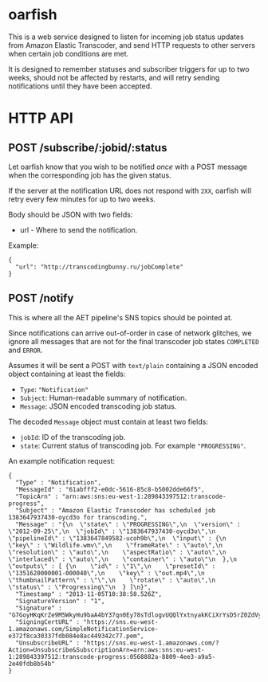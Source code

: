 # oarfish

This is a web service designed to listen for incoming job status updates from Amazon Elastic
Transcoder, and send HTTP requests to other servers when certain job conditions are met.

It is designed to remember statuses and subscriber triggers for up to two weeks,
should not be affected by restarts, and will retry sending notifications until they
have been accepted.

# HTTP API

## POST /subscribe/:jobid/:status

Let oarfish know that you wish to be notified *once* with a POST message when the
corresponding job has the given status.

If the server at the notification URL does not respond with `2XX`, oarfish will retry every
few minutes for up to two weeks.

Body should be JSON with two fields:

* url - Where to send the notification.

Example:
```
{
  "url": "http://transcodingbunny.ru/jobComplete"
}
```

## POST /notify

This is where all the AET pipeline's SNS topics should be pointed at.

Since notifications can arrive out-of-order in case of network glitches, we ignore
all messages that are not for the final transcoder job states `COMPLETED` and `ERROR`.

Assumes it will be sent a POST with `text/plain` containing a JSON
encoded object containing at least the fields:

* `Type`: `"Notification"`
* `Subject`: Human-readable summary of notification.
* `Message`: JSON encoded transcoding job status.

The decoded `Message` object must contain at least two fields:

* `jobId`: ID of the transcoding job.
* `state`: Current status of transcoding job.  For example `"PROGRESSING"`.

An example notification request:

```
{
  "Type" : "Notification",
  "MessageId" : "61abfff2-e0dc-5616-85c8-b5002dde66f5",
  "TopicArn" : "arn:aws:sns:eu-west-1:289843397512:transcode-progress",
  "Subject" : "Amazon Elastic Transcoder has scheduled job 1383647937430-oycd3o for transcoding.",
  "Message" : "{\n  \"state\" : \"PROGRESSING\",\n  \"version\" : \"2012-09-25\",\n  \"jobId\" : \"1383647937430-oycd3o\",\n  \"pipelineId\" : \"1383647849582-ucoh9b\",\n  \"input\" : {\n    \"key\" : \"Wildlife.wmv\",\n    \"frameRate\" : \"auto\",\n    \"resolution\" : \"auto\",\n    \"aspectRatio\" : \"auto\",\n    \"interlaced\" : \"auto\",\n    \"container\" : \"auto\"\n  },\n  \"outputs\" : [ {\n    \"id\" : \"1\",\n    \"presetId\" : \"1351620000001-000040\",\n    \"key\" : \"out.mp4\",\n    \"thumbnailPattern\" : \"\",\n    \"rotate\" : \"auto\",\n    \"status\" : \"Progressing\"\n  } ]\n}",
  "Timestamp" : "2013-11-05T10:38:58.526Z",
  "SignatureVersion" : "1",
  "Signature" : "G7GoyHKqKrZe9M5WkyHu9baA4bY37qn0Ey78sTdlogvUQQlYxtnyakKCiXrYsD5rZ0ZdVygvbl9t7/ZDv59ItFCJgETjk7uoMhaSU7gjLGR+40KnV/AbIczd/yltW8yyX3xRUuWUuOypWxDHiwto0sDVadyJLr2fMSr5sTqThhxqviAQaZdBmpfk+aU9EOaJAYidmTSylVVymU9/Q2YKH5CYQejM9mbVnYkNBZcyWfL8TtJl2wRVIDs2mNX+KwmeztPmn6Cj9U1RQ9yuNni3novjUZXj14ReTB8NYFxr9YM9cvso7C00vuh+kAgWwwabkm/QQz7XHyuGRIPluibs1Q==",
  "SigningCertURL" : "https://sns.eu-west-1.amazonaws.com/SimpleNotificationService-e372f8ca30337fdb084e8ac449342c77.pem",
  "UnsubscribeURL" : "https://sns.eu-west-1.amazonaws.com/?Action=Unsubscribe&SubscriptionArn=arn:aws:sns:eu-west-1:289843397512:transcode-progress:0568882a-8809-4ee3-a9a5-2e40fdb8b54b"
}
```
